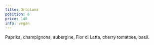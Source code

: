 ```yaml
---
title: Ortolana
position: 6
price: 140
info: vegan
---
```


Paprika, champignons, aubergine, Fior di Latte, cherry tomatoes, basil.